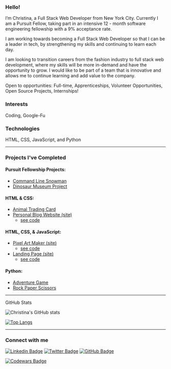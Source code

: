 ### Hello!
I’m Christina, a Full Stack Web Developer from New York City. Currently I am a Pursuit Fellow, taking part in an intensive 12 - month software engineering fellowship with a 9% acceptance rate.

I am working towards becoming a Full Stack Web Developer so that I can be a leader in tech, by strengthening my skills and continuing to learn each day.

I am looking to transition careers from the fashion industry to full stack web development, where my skills will be more in-demand and have the opportunity to grow. I would like to be part of a team that is innovative and allows me to continue learning and add value to the company.

Open to opportunities: Full-time, Apprenticeships, Volunteer Opportunities, Open Source Projects, Internships!


### Interests
Coding, Google-Fu

### Technologies

HTML, CSS, JavaScript, and Python<br />


<hr>

### Projects I've Completed

#### Pursuit Fellowship Projects:
* [Command Line Snowman](https://github.com/christina-ml/8-0-command-line-snowman)
* [Dinosaur Museum Project](https://github.com/christina-ml/8-0-dinosaur-museum-project)

#### HTML & CSS:
* [Animal Trading Card](https://github.com/christina-ml/animal-trading-card)
* [Personal Blog Website (site)](https://christina-ml.github.io/personal-blog-website/)
    - [see code](https://github.com/christina-ml/personal-blog-website)

#### HTML, CSS, & JavaScript:
* [Pixel Art Maker (site)](https://christina-ml.github.io/Pixel-Art-Project/)
    - [see code](https://github.com/christina-ml/Pixel-Art-Project)
* [Landing Page (site)](https://christina-ml.github.io/fend-landing-page/)
    - [see code](https://github.com/christina-ml/fend-landing-page)

#### Python:
* [Adventure Game](https://github.com/christina-ml/Adventure-Game)
* [Rock Paper Scissors](https://github.com/christina-ml/Rock-Paper-Scissors)

<hr>

GitHub Stats

![Christina's GitHub stats](https://github-readme-stats.vercel.app/api?username=christina-ml&show_icons=true&theme=radical)

[![Top Langs](https://github-readme-stats.vercel.app/api/top-langs/?username=christina-ml&layout=compact)](https://github.com/christina-ml/github-readme-stats)

<hr>

### Connect with me
[![Linkedin Badge](https://img.shields.io/badge/-LinkedIn-blue?style=flat&logo=Linkedin&logoColor=white)](https://www.linkedin.com/in/christina-loiacono/)
[![Twitter Badge](https://img.shields.io/twitter/follow/cmloiacono?style=social)](https://twitter.com/cmloiacono)
[![GitHub Badge](https://img.shields.io/github/followers/christina-ml?label=Follow%20%40christina-ml&style=social)](https://github.com/christina-ml)

[![Codewars Badge](https://www.codewars.com/users/christinaml/badges/large)](https://www.codewars.com/users/christinaml)

<!--- 
Profile Inspiration -
https://dev.to/diogorodrigues/creating-amazing-github-profiles-readme-5h31
https://github.com/diogorodrigues

Make buttons - https://shields.io/
Custom Logos - https://simpleicons.org/
-->
